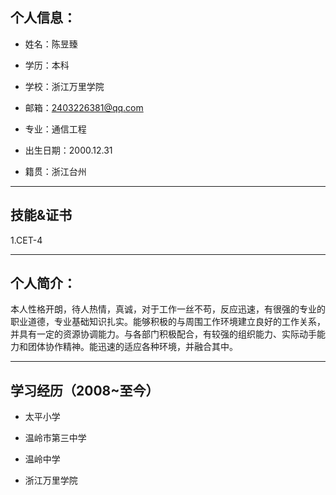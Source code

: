 ## 个人信息：

- 姓名：陈昱臻

- 学历：本科

- 学校：浙江万里学院

- 邮箱：2403226381@qq.com

- 专业：通信工程

- 出生日期：2000.12.31

- 籍贯：浙江台州

---

## 技能&证书

1.CET-4

---

## 个人简介：

本人性格开朗，待人热情，真诚，对于工作一丝不苟，反应迅速，有很强的专业的职业道德，专业基础知识扎实。能够积极的与周围工作环境建立良好的工作关系，并具有一定的资源协调能力。与各部门积极配合，有较强的组织能力、实际动手能力和团体协作精神。能迅速的适应各种环境，并融合其中。

---

## 学习经历（2008~至今）

- 太平小学

- 温岭市第三中学

- 温岭中学

- 浙江万里学院

